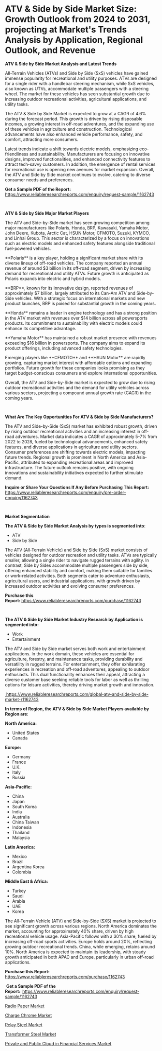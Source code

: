 <p><h1>ATV & Side by Side Market Size: Growth Outlook from 2024 to 2031, projecting at Market's Trends Analysis by Application, Regional Outlook, and Revenue</h1></p><p><strong>ATV & Side by Side Market Analysis and Latest Trends</strong></p>
<p><p>All-Terrain Vehicles (ATVs) and Side by Side (SxS) vehicles have gained immense popularity for recreational and utility purposes. ATVs are designed for a single rider with a handlebar steering mechanism, while SxS vehicles, also known as UTVs, accommodate multiple passengers with a steering wheel. The market for these vehicles has seen substantial growth due to increasing outdoor recreational activities, agricultural applications, and utility tasks.</p><p>The ATV & Side by Side Market is expected to grow at a CAGR of 4.6% during the forecast period. This growth is driven by rising disposable incomes, a growing interest in off-road adventures, and the expanding use of these vehicles in agriculture and construction. Technological advancements have also enhanced vehicle performance, safety, and comfort, attracting more consumers.</p><p>Latest trends indicate a shift towards electric models, emphasizing eco-friendliness and sustainability. Manufacturers are focusing on innovative designs, improved functionalities, and enhanced connectivity features to attract tech-savvy customers. In addition, the emergence of rental services for recreational use is opening new avenues for market expansion. Overall, the ATV and Side by Side market continues to evolve, catering to diverse consumer needs and preferences.</p></p>
<p><strong>Get a Sample PDF of the Report:&nbsp;</strong> <a href="https://www.reliableresearchreports.com/enquiry/request-sample/1162743?utm_campaign=24&utm_medium=2&utm_source=Github&utm_content=ia&utm_term=10122024&utm_id=atv-side-by-side">https://www.reliableresearchreports.com/enquiry/request-sample/1162743</a></p>
<p>&nbsp;</p>
<p><strong>ATV & Side by Side Major Market Players</strong></p>
<p><p>The ATV and Side-by-Side market has seen growing competition among major manufacturers like Polaris, Honda, BRP, Kawasaki, Yamaha Motor, John Deere, Kubota, Arctic Cat, HSUN Motor, CFMOTO, Suzuki, KYMCO, and Linhai Group. This sector is characterized by a focus on innovations such as electric models and enhanced safety features alongside traditional fuel-powered vehicles.</p><p>**Polaris** is a key player, holding a significant market share with its diverse lineup of off-road vehicles. The company reported an annual revenue of around $3 billion in its off-road segment, driven by increasing demand for recreational and utility ATVs. Future growth is anticipated as Polaris expands into electric and hybrid models.</p><p>**BRP**, known for its innovative design, reported revenues of approximately $7 billion, largely attributed to its Can-Am ATV and Side-by-Side vehicles. With a strategic focus on international markets and new product launches, BRP is poised for substantial growth in the coming years.</p><p>**Honda** remains a leader in engine technology and has a strong position in the ATV market with revenues over $14 billion across all powersports products. Its commitment to sustainability with electric models could enhance its competitive advantage.</p><p>**Yamaha Motor** has maintained a robust market presence with revenues exceeding $16 billion in powersports. The company aims to expand its product offerings, including advanced safety technologies.</p><p>Emerging players like **CFMOTO** and **HSUN Motor** are rapidly growing, capturing market interest with affordable options and expanding portfolios. Future growth for these companies looks promising as they target budget-conscious consumers and explore international opportunities.</p><p>Overall, the ATV and Side-by-Side market is expected to grow due to rising outdoor recreational activities and the demand for utility vehicles across various sectors, projecting a compound annual growth rate (CAGR) in the coming years.</p></p>
<p>&nbsp;</p>
<p><strong>What Are The Key Opportunities For ATV & Side by Side Manufacturers?</strong></p>
<p><p>The ATV and Side-by-Side (SxS) market has exhibited robust growth, driven by rising outdoor recreational activities and an increasing interest in off-road adventures. Market data indicates a CAGR of approximately 5-7% from 2022 to 2028, fueled by technological advancements, enhanced safety features, and diverse applications in agriculture and utility sectors. Consumer preferences are shifting towards electric models, impacting future trends. Regional growth is prominent in North America and Asia-Pacific, attributed to expanding recreational areas and improved infrastructure. The future outlook remains positive, with ongoing innovations and sustainability initiatives expected to further stimulate demand.</p></p>
<p><strong>Inquire or Share Your Questions If Any Before Purchasing This Report:</strong> <a href="https://www.reliableresearchreports.com/enquiry/pre-order-enquiry/1162743?utm_campaign=24&utm_medium=2&utm_source=Github&utm_content=ia&utm_term=10122024&utm_id=atv-side-by-side">https://www.reliableresearchreports.com/enquiry/pre-order-enquiry/1162743</a></p>
<p>&nbsp;</p>
<p><strong>Market Segmentation</strong></p>
<p><strong>The ATV & Side by Side Market Analysis by types is segmented into:</strong></p>
<p><ul><li>ATV</li><li>Side by Side</li></ul></p>
<p><p>The ATV (All-Terrain Vehicle) and Side by Side (SxS) market consists of vehicles designed for outdoor recreation and utility tasks. ATVs are typically smaller, allowing a single rider to navigate rugged terrains with agility. In contrast, Side by Sides accommodate multiple passengers side by side, offering enhanced stability and comfort, making them suitable for families or work-related activities. Both segments cater to adventure enthusiasts, agricultural users, and industrial applications, with growth driven by increased outdoor activities and evolving consumer preferences.</p></p>
<p><strong>Purchase this Report:&nbsp;</strong><a href="https://www.reliableresearchreports.com/purchase/1162743?utm_campaign=24&utm_medium=2&utm_source=Github&utm_content=ia&utm_term=10122024&utm_id=atv-side-by-side">https://www.reliableresearchreports.com/purchase/1162743</a></p>
<p>&nbsp;</p>
<p><strong>The ATV & Side by Side Market Industry Research by Application is segmented into:</strong></p>
<p><ul><li>Work</li><li>Entertainment</li></ul></p>
<p><p>The ATV and Side by Side market serves both work and entertainment applications. In the work domain, these vehicles are essential for agriculture, forestry, and maintenance tasks, providing durability and versatility in rugged terrains. For entertainment, they offer exhilarating experiences in recreation and off-road adventures, appealing to outdoor enthusiasts. This dual functionality enhances their appeal, attracting a diverse customer base seeking reliable tools for labor as well as thrilling options for leisure activities, thereby driving market growth and innovation.</p></p>
<p><a href="https://www.reliableresearchreports.com/global-atv-and-side-by-side-market-r1162743?utm_campaign=24&utm_medium=2&utm_source=Github&utm_content=ia&utm_term=10122024&utm_id=atv-side-by-side">&nbsp;https://www.reliableresearchreports.com/global-atv-and-side-by-side-market-r1162743</a></p>
<p><strong>In terms of Region, the ATV & Side by Side Market Players available by Region are:</strong></p>
<p>
    <p> <strong> North America: </strong>
        <ul>
            <li>United States</li>
            <li>Canada</li>
        </ul>
        </p> 
    <p> <strong> Europe: </strong>
        <ul>
            <li>Germany</li>
            <li>France</li>
            <li>U.K.</li>
            <li>Italy</li>
            <li>Russia</li>
        </ul>
        </p> 
    <p> <strong> Asia-Pacific: </strong>
        <ul>
            <li>China</li>
            <li>Japan</li>
            <li>South Korea</li>
            <li>India</li>
            <li>Australia</li>
            <li>China Taiwan</li>
            <li>Indonesia</li>
            <li>Thailand</li>
            <li>Malaysia</li>
        </ul>
        </p> 
    <p> <strong> Latin America: </strong>
        <ul>
            <li>Mexico</li>
            <li>Brazil</li>
            <li>Argentina Korea</li>
            <li>Colombia</li>
        </ul>
        </p> 
    <p> <strong> Middle East & Africa: </strong>
        <ul>
            <li>Turkey</li>
            <li>Saudi</li>
            <li>Arabia</li>
            <li>UAE</li>
            <li>Korea</li>
        </ul>
    </p>
    </p>
<p><p>The All-Terrain Vehicle (ATV) and Side-by-Side (SXS) market is projected to see significant growth across various regions. North America dominates the market, accounting for approximately 40% share, driven by high recreational vehicle usage. Asia-Pacific follows with a 30% share, fueled by increasing off-road sports activities. Europe holds around 20%, reflecting growing outdoor recreational trends. China, while emerging, retains around 10%. North America is expected to maintain its leadership, with steady growth anticipated in both APAC and Europe, particularly in urban off-road applications.</p></p>
<p><strong>Purchase this Report: </strong><a href="https://www.reliableresearchreports.com/purchase/1162743?utm_campaign=24&utm_medium=2&utm_source=Github&utm_content=ia&utm_term=10122024&utm_id=atv-side-by-side">https://www.reliableresearchreports.com/purchase/1162743</a></p>
<p>&nbsp;<strong>Get a Sample PDF of the Report:&nbsp;&nbsp;</strong><a href="https://www.reliableresearchreports.com/enquiry/request-sample/1162743?utm_campaign=24&utm_medium=2&utm_source=Github&utm_content=ia&utm_term=10122024&utm_id=atv-side-by-side">https://www.reliableresearchreports.com/enquiry/request-sample/1162743</a></p>
<p><strong></strong></p>
<p><p><a href="https://www.linkedin.com/pulse/exploring-radio-paper-market-industry-revenue-insights-6k9yc?utm_campaign=24&utm_medium=2&utm_source=Github&utm_content=ia&utm_term=10122024&utm_id=atv-side-by-side">Radio Paper Market</a></p><p><a href="https://www.linkedin.com/pulse/c-hannibex-sqmmf?utm_campaign=24&utm_medium=2&utm_source=Github&utm_content=ia&utm_term=10122024&utm_id=atv-side-by-side">Charge Chrome Market</a></p><p><a href="https://www.linkedin.com/pulse/relay-steel-market-size-expanding-cagr-65-period-2024-lijjc?utm_campaign=24&utm_medium=2&utm_source=Github&utm_content=ia&utm_term=10122024&utm_id=atv-side-by-side">Relay Steel Market</a></p><p><a href="https://www.linkedin.com/pulse/transformer-steel-market-analysis-revenue-forecast-135-msv0c?utm_campaign=24&utm_medium=2&utm_source=Github&utm_content=ia&utm_term=10122024&utm_id=atv-side-by-side">Transformer Steel Market</a></p><p><a href="https://github.com/elizabethdagraca/Market-Research-Report-List-5/blob/main/private-and-public-cloud-in-financial-services-market.md?utm_campaign=24&utm_medium=2&utm_source=Github&utm_content=ia&utm_term=10122024&utm_id=atv-side-by-side">Private and Public Cloud in Financial Services Market</a></p></p>